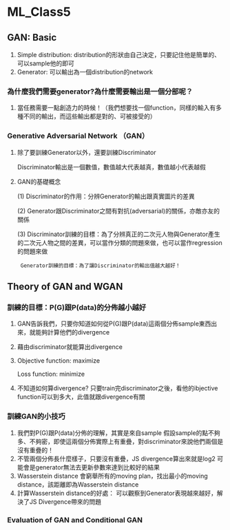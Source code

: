 # ML_Class5
## GAN: Basic
1. Simple distribution: distribution的形狀由自己決定，只要記住他是簡單的、可以sample他的即可
2. Generator: 可以輸出為一個distribution的network 
### 為什麼我們需要generator?為什麼需要輸出是一個分部呢？
1. 當任務需要一點創造力的時候！（我們想要找一個function，同樣的輸入有多種不同的輸出，而這些輸出都是對的、可被接受的）
### Generative Adversarial Network （GAN）
1. 除了要訓練Generator以外，還要訓練Discriminator
   
   Discriminator輸出是一個數值，數值越大代表越真，數值越小代表越假
   
2. GAN的基礎概念
  
    (1) Discriminator的作用：分辨Generator的輸出跟真實圖片的差異

    (2) Generator跟Discriminator之間有對抗(adversarial)的關係，亦敵亦友的關係
    
    (3) Discriminator訓練的目標：為了分辨真正的二次元人物與Generator產生的二次元人物之間的差異，可以當作分類的問題來做，也可以當作regression的問題來做
        
        Generator訓練的目標：為了讓Discriminator的輸出值越大越好！

## Theory of GAN and WGAN
### 訓練的目標：P(G)跟P(data)的分佈越小越好
1. GAN告訴我們，只要你知道如何從P(G)跟P(data)這兩個分佈sample東西出來，就能夠計算他們的divergence
2. 藉由discriminator就能算出divergence
3. Objective function: maximize

   Loss function: minimize
4. 不知道如何算divergence? 只要train完discriminator之後，看他的ibjective function可以到多大，此值就跟divergence有關

### 訓練GAN的小技巧
1. 我們對P(G)跟P(data)分佈的理解，其實是來自sample
   假設sample的點不夠多、不夠密，即使這兩個分佈實際上有重疊，對discriminator來說他們兩個是沒有重疊的！
2. 不管兩個分佈長什麼樣子，只要沒有重疊，JS divergence算出來就是log2
   可能會是generator無法去更新參數來達到比較好的結果
3. Wasserstein distance
   會窮舉所有的moving plan，找出最小的moving distance，該距離即為Wasserstein distance
4. 計算Wasserstein distance的好處： 可以觀察到Generator表現越來越好，解決了JS Divergence帶來的問題

### Evaluation of GAN and Conditional GAN
